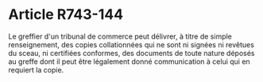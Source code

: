# Article R743-144

Le greffier d'un tribunal de commerce peut délivrer, à titre de simple renseignement, des copies collationnées qui ne sont ni signées ni revêtues du sceau, ni certifiées conformes, des documents de toute nature déposés au greffe dont il peut être légalement donné communication à celui qui en requiert la copie.
